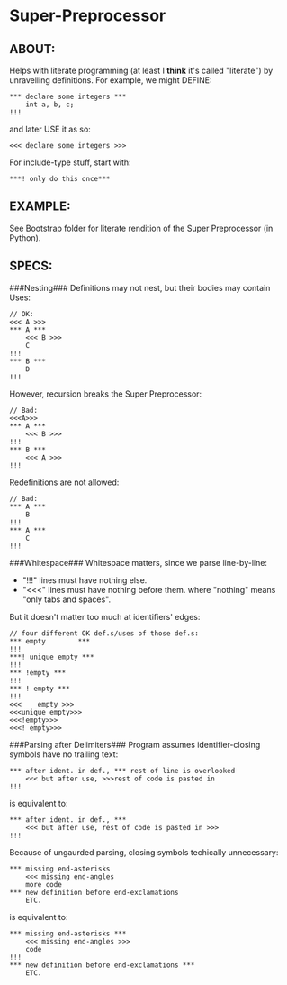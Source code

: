 Super-Preprocessor
==================


ABOUT:
-----
Helps with literate programming (at least I __think__ it's called "literate")
by unravelling definitions. For example, we might DEFINE:

    *** declare some integers ***
        int a, b, c;
    !!!
    
and later USE it as so:

    <<< declare some integers >>>
    
For include-type stuff, start with:

    ***! only do this once***


EXAMPLE:
-------
See Bootstrap folder for literate rendition of the Super Preprocessor (in Python).


SPECS:
-----
###Nesting###
Definitions may not nest, but their bodies may contain Uses:

    // OK:
    <<< A >>>
    *** A ***
        <<< B >>>
        C
    !!!
    *** B ***
        D
    !!!
    
However, recursion breaks the Super Preprocessor:

    // Bad:
    <<<A>>>
    *** A ***
        <<< B >>>
    !!!
    *** B ***
        <<< A >>>
    !!!

Redefinitions are not allowed:

    // Bad:
    *** A ***
        B
    !!!
    *** A ***
        C
    !!!

###Whitespace###
Whitespace matters, since we parse line-by-line:
* "!!!" lines must have nothing else.
* "<<<" lines must have nothing before them.
where "nothing" means "only tabs and spaces".

But it doesn't matter too much at identifiers' edges:

    // four different OK def.s/uses of those def.s:
    *** empty        ***
    !!!
    ***! unique empty ***
    !!!
    *** !empty ***
    !!!
    *** ! empty ***
    !!!
    <<<    empty >>>
    <<<unique empty>>>
    <<<!empty>>>
    <<<! empty>>>

###Parsing after Delimiters###
Program assumes identifier-closing symbols have no trailing text:

    *** after ident. in def., *** rest of line is overlooked
        <<< but after use, >>>rest of code is pasted in
    !!!

is equivalent to:

    *** after ident. in def., ***
        <<< but after use, rest of code is pasted in >>>
    !!!

Because of ungaurded parsing, closing symbols techically unnecessary:

    *** missing end-asterisks
        <<< missing end-angles
        more code
    *** new definition before end-exclamations
        ETC.

is equivalent to:

    *** missing end-asterisks ***
        <<< missing end-angles >>>
        code
    !!!
    *** new definition before end-exclamations ***
        ETC.
